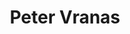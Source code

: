 ---
title: "Peter Vranas"
collection: students
permalink: #
thesis: "Excursion analysis and extreme-value analysis for stationary stochastic processes: short– and long–term consideration"
institute: "NTUA, Greece"
year: "1988"
type: "diploma"
current-position: "Professor, Department of Philosophy, <i>University of Wisconsin-Madison, USA</i>"
---